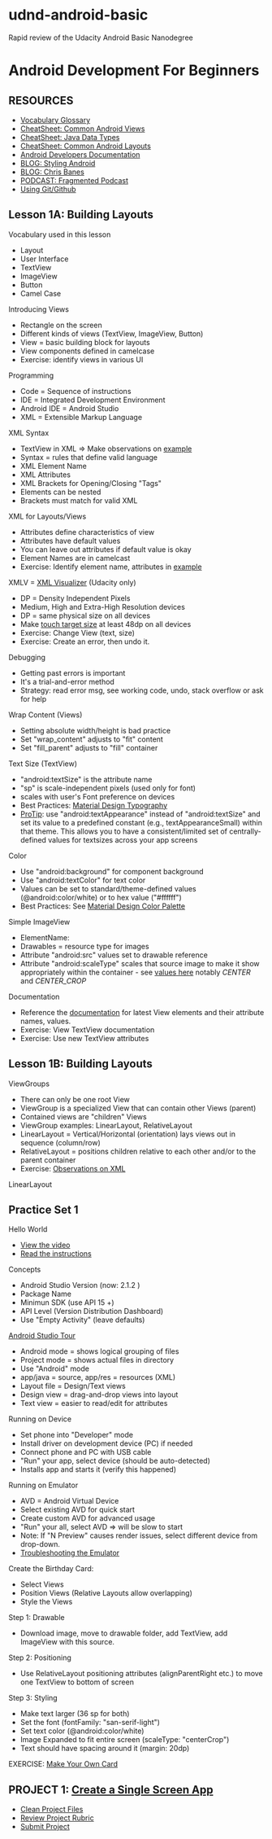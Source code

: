 # udnd-android-basic
Rapid review of the Udacity Android Basic Nanodegree

# Android Development For Beginners

## RESOURCES

 * [Vocabulary Glossary](https://developers.google.com/android/for-all/vocab-words/)
 * [CheatSheet: Common Android Views](https://drive.google.com/file/d/0B5XIkMkayHgRMVljUVIyZzNmQUU/view)
 * [CheatSheet: Java Data Types](https://d17h27t6h515a5.cloudfront.net/topher/2016/June/576abc77_java-data-types-cheat-sheet/java-data-types-cheat-sheet.pdf)
 * [CheatSheet: Common Android Layouts](https://d17h27t6h515a5.cloudfront.net/topher/2016/June/576abcfc_layout-cheat-sheet/layout-cheat-sheet.pdf)
 * [Android Developers Documentation](https://developer.android.com)
 * [BLOG: Styling Android](https://blog.stylingandroid.com/)
 * [BLOG: Chris Banes](https://chris.banes.me/)
 * [PODCAST: Fragmented Podcast](http://fragmentedpodcast.com/)
 * [Using Git/Github](https://www.udacity.com/course/how-to-use-git-and-github--ud775?_ga=1.267064590.161325086.1468208758)



## Lesson 1A: Building Layouts

Vocabulary used in this lesson
 * Layout
 * User Interface
 * TextView
 * ImageView
 * Button
 * Camel Case


Introducing Views
 * Rectangle on the screen
 * Different kinds of views (TextView, ImageView, Button)
 * View = basic building block for layouts
 * View components defined in camelcase
 * Exercise: identify views in various UI


Programming
 * Code = Sequence of instructions
 * IDE = Integrated Development Environment
 * Android IDE = Android Studio
 * XML = Extensible Markup Language


XML Syntax
 * TextView in XML => Make observations on [example](https://classroom.udacity.com/nanodegrees/nd803/parts/8031345401/modules/677455098475460/lessons/4027328704/concepts/42472686090923)
 * Syntax = rules that define valid language
 * XML Element Name
 * XML Attributes
 * XML Brackets for Opening/Closing "Tags"
 * Elements can be nested
 * Brackets must match for valid XML


XML for Layouts/Views
 * Attributes define characteristics of view
 * Attributes have default values
 * You can leave out attributes if default value is okay
 * Element Names are in camelcast
 * Exercise: Identify element name, attributes in [example](https://classroom.udacity.com/nanodegrees/nd803/parts/8031345401/modules/677455098475460/lessons/4027328704/concepts/42555185990923)


XMLV = [XML Visualizer](http://labs.udacity.com/android-visualizer/?_ga=1.7577202.1373577476.1468202837#/android/text-view) (Udacity only)
 * DP = Density Independent Pixels
 * Medium, High and Extra-High Resolution devices
 * DP = same physical size on all devices
 * Make [touch target size](https://material.google.com/layout/metrics-keylines.html#metrics-keylines-touch-target-size) at least 48dp on all devices
 * Exercise: Change View (text, size)
 * Exercise: Create an error, then undo it.


Debugging
  * Getting past errors is important
  * It's a trial-and-error method
  * Strategy: read error msg, see working code, undo, stack overflow or ask for help


Wrap Content (Views)
 * Setting absolute width/height is bad practice
 * Set "wrap_content" adjusts to "fit" content
 * Set "fill_parent" adjusts to "fill" container

Text Size (TextView)
 * "android:textSize" is the attribute name
 * "sp" is scale-independent pixels (used only for font)
 * scales with user's Font preference on devices
 * Best Practices: [Material Design Typography](http://www.google.com/design/spec/style/typography.html#typography-styles)
 * [ProTip](https://plus.google.com/+AndroidDevelopers/posts/gQuBtnuk6iG): use "android:textAppearance" instead of "android:textSize" and set its value to a predefined constant (e.g., textAppearanceSmall) within that theme. This allows you to have a consistent/limited set of centrally-defined values for textsizes across your app screens


Color
 * Use "android:background" for component background
 * Use "android:textColor" for text color
 * Values can be set to standard/theme-defined values (@android:color/white) or to hex value ("#ffffff")
 * Best Practices: See [Material Design Color Palette](https://material.google.com/style/color.html#color-color-palette)


Simple ImageView
 * ElementName: <ImageView>
 * Drawables = resource type for images
 * Attribute "android:src" values set to drawable reference
 * Attribute "android:scaleType" scales that source image to make it show appropriately within the container - see [values here](https://developer.android.com/reference/android/widget/ImageView.ScaleType.html) notably *CENTER* and *CENTER_CROP*

Documentation
 * Reference the [documentation](https://developer.android.com) for latest View elements and their attribute names, values.
 * Exercise: View TextView documentation
 * Exercise: Use new TextView attributes


## Lesson 1B: Building Layouts

ViewGroups
 * There can only be one root View
 * ViewGroup is a specialized View that can contain other Views (parent)
 * Contained views are "children" Views
 * ViewGroup examples: LinearLayout,  RelativeLayout
 * LinearLayout = Vertical/Horizontal (orientation) lays views out in sequence (column/row)
 * RelativeLayout = positions children relative to each other and/or to the parent container
 * Exercise: [Observations on XML](https://gist.github.com/anonymous/cd7fda2fa5c4062acb92)


LinearLayout



## Practice Set 1

Hello World
 * [View the video](https://classroom.udacity.com/nanodegrees/nd803/parts/8031345401/modules/677455098475460/lessons/4034888704/concepts/43534185610923#)
 * [Read the instructions](https://classroom.udacity.com/courses/ud837/lessons/4034888704/concepts/41804293660923)

Concepts
 * Android Studio Version (now: 2.1.2 )
 * Package Name
 * Minimun SDK (use API 15 +)
 * API Level (Version Distribution Dashboard)
 * Use "Empty Activity" (leave defaults)

[Android Studio Tour](https://classroom.udacity.com/nanodegrees/nd803/parts/8031345401/modules/677455098475460/lessons/4034888704/concepts/43534185620923)
 * Android mode = shows logical grouping of files
 * Project mode = shows actual files in directory
 * Use "Android" mode
 * app/java = source, app/res = resources (XML)
 * Layout file = Design/Text views
 * Design view = drag-and-drop views into layout
 * Text view = easier to read/edit for attributes

Running on Device
 * Set phone into "Developer" mode
 * Install driver on development device (PC) if needed
 * Connect phone and PC with USB cable
 * "Run" your app, select device (should be auto-detected)
 * Installs app and starts it (verify this happened)

Running on Emulator
 * AVD = Android Virtual Device
 * Select existing AVD for quick start
 * Create custom AVD for advanced usage
 * "Run" your all, select AVD => will be slow to start
 * Note: If "N Preview" causes render issues, select different device from drop-down.
 * [Troubleshooting the Emulator](https://docs.google.com/document/d/1w1Xn_hnSAODAAtdRDp7haYPBtEwX_l7Htpf8Wpgbu6w/pub)

Create the Birthday Card:
 * Select Views
 * Position Views (Relative Layouts allow overlapping)
 * Style the Views


Step 1: Drawable
 * Download image, move to drawable folder, add TextView, add ImageView with this source.

Step 2: Positioning
 * Use RelativeLayout positioning attributes (alignParentRight etc.) to move one TextView to bottom of screen

Step 3: Styling
 * Make text larger (36 sp for both)
 * Set the font (fontFamily: "san-serif-light")
 * Set text color (@android:color/white)
 * Image Expanded to fit entire screen (scaleType: "centerCrop")
 * Text should have spacing around it (margin: 20dp)

EXERCISE: [Make Your Own Card](https://classroom.udacity.com/nanodegrees/nd803/parts/8031345401/modules/677455098475460/lessons/4034888704/concepts/43534185690923)

## PROJECT 1: [Create a Single Screen App](https://classroom.udacity.com/nanodegrees/nd803/parts/8031345401/modules/677455098475461/lessons/6774550984239847/concepts/74065285400923)
 * [Clean Project Files](https://d17h27t6h515a5.cloudfront.net/topher/2016/June/5769c116_1000-files-tutorial/1000-files-tutorial.pdf)
 * [Review Project Rubric](https://review.udacity.com/?_ga=1.161019965.161325086.1468208758#!/rubrics/133/view)
 * [Submit Project](https://classroom.udacity.com/nanodegrees/nd803/parts/8031345401/project)

